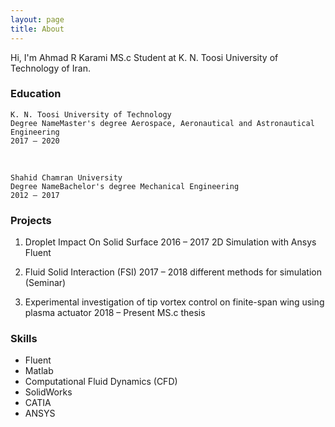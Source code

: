 ```yaml
---
layout: page
title: About
---
```


Hi, I'm Ahmad R Karami MS.c Student at K. N. Toosi University of Technology of Iran. 

### Education

    K. N. Toosi University of Technology
    Degree NameMaster's degree Aerospace, Aeronautical and Astronautical Engineering
    2017 – 2020
<br/>
    
    Shahid Chamran University
    Degree NameBachelor's degree Mechanical Engineering
    2012 – 2017
 
### Projects

 1. Droplet Impact On Solid Surface
 2016 – 2017
 2D Simulation with Ansys Fluent
 
 2. Fluid Solid Interaction (FSI)
 2017 – 2018
 different methods for simulation (Seminar)
 
 3. Experimental investigation of tip vortex control on finite-span wing using plasma actuator
 2018 – Present
 MS.c thesis
 
### Skills
 * Fluent
 * Matlab
 * Computational Fluid Dynamics (CFD)
 * SolidWorks
 * CATIA
 * ANSYS
